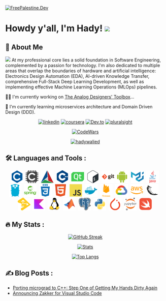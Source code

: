 [![FreePalestine.Dev](https://freepalestine.dev/header/1)](https://freepalestine.dev)


<h1>
  Howdy y'all, I'm Hady!
  <img src="https://media.giphy.com/media/hvRJCLFzcasrR4ia7z/giphy.gif" width="30px"/>
</h1>

## 🚀 About Me 

<img src="https://media.giphy.com/media/WUlplcMpOCEmTGBtBW/giphy.gif" width="30"> At my professional core lies a solid foundation in Software Engineering, complemented by a passion for technology. I'm also dedicated to multiple areas that overlap the boundaries of hardware and artificial intelligence: Electronics Design Automation (EDA), AI-driven Knowledge Transfer, comprehensive Full-Stack Deep Learning Development, as well as implementing effective Machine Learning Operations (MLOps) pipelines.

👩‍💻 I'm currently working on [The Analog Designers' Toolbox](https://adt.master-micro.com/)...

🧠 I'm currently learning microservices architecture and Domain Driven Design (DDD).

<div id="badges" align="center">
  
  [![linkedin](https://img.shields.io/badge/linkedin-0A66C2?style=for-the-badge&logo=linkedin&logoColor=white)](https://www.linkedin.com/in/hadywalied) 
  [![coursera](https://img.shields.io/badge/Coursera-000?style=for-the-badge&logo=coursera&logoColor=white)](https://www.coursera.org/user/2965ed20775adfa555e72fbcee309df5) 
  [![Dev.to](https://img.shields.io/badge/Dev.to-FFF?style=for-the-badge&logo=dev.to&logoColor=black)](https://dev.to/hadywalied) 
  [![pluralsight](https://img.shields.io/badge/pluralsight-fa4?style=for-the-badge&logo=pluralsight&logoColor=white)](https://app.pluralsight.com/profile/hady-walied) 
  
  
  [![CodeWars](https://www.codewars.com/users/hadywalied/badges/large?theme=light)](https://www.codewars.com/users/hadywalied)


  [![hadywalied](https://komarev.com/ghpvc/?username=hadywalied)](https://komarev.com/ghpvc/?username=hadywalied)


</div>


## :hammer_and_wrench: Languages and Tools :

<div align="center">
  <img src="https://github.com/devicons/devicon/blob/master/icons/c/c-plain.svg" title="C" alt="C" width="40" height="40"/>&nbsp;
  <img src="https://github.com/devicons/devicon/blob/master/icons/embeddedc/embeddedc-plain.svg" title="c" alt="c" width="40" height="40"/>&nbsp;
  <img src="https://github.com/devicons/devicon/blob/master/icons/cmake/cmake-original.svg" title="Cmake" alt="cmake" width="40" height="40"/>&nbsp;
  <img src="https://github.com/devicons/devicon/blob/master/icons/cplusplus/cplusplus-plain.svg" title="C++" alt="c++" width="40" height="40"/>&nbsp;
  <img src="https://github.com/devicons/devicon/blob/master/icons/qt/qt-original.svg" title="Qt" alt="Qt" width="40" height="40"/>&nbsp;
  <img src="https://github.com/devicons/devicon/blob/master/icons/bash/bash-original.svg" title="Bash" alt="Bash" width="40" height="40"/>&nbsp;
  <img src="https://github.com/devicons/devicon/blob/master/icons/git/git-original-wordmark.svg" title="Git" **alt="Git" width="40" height="40"/>
  <img src="https://github.com/devicons/devicon/blob/master/icons/android/android-plain.svg" title="Android" alt="android" width="40" height="40"/>&nbsp;
  <img src="https://github.com/devicons/devicon/blob/master/icons/materialui/materialui-original.svg" title="Material UI" alt="Material UI" width="40" height="40"/>&nbsp;
  <img src="https://github.com/devicons/devicon/blob/master/icons/java/java-original-wordmark.svg" title="Java" alt="Java" width="40" height="40"/>&nbsp;
  <img src="https://github.com/devicons/devicon/blob/master/icons/go/go-plain.svg" title="go" alt="go" width="40" height="40"/>&nbsp;
  <img src="https://github.com/devicons/devicon/blob/master/icons/spring/spring-original-wordmark.svg" title="Spring" alt="Spring" width="40" height="40"/>&nbsp;
  <img src="https://github.com/devicons/devicon/blob/master/icons/css3/css3-plain-wordmark.svg"  title="CSS3" alt="CSS" width="40" height="40"/>&nbsp;
  <img src="https://github.com/devicons/devicon/blob/master/icons/html5/html5-original.svg" title="HTML5" alt="HTML" width="40" height="40"/>&nbsp;
  <img src="https://github.com/devicons/devicon/blob/master/icons/javascript/javascript-original.svg" title="JavaScript" alt="JavaScript" width="40" height="40"/>&nbsp;
  <img src="https://github.com/devicons/devicon/blob/master/icons/docker/docker-plain.svg" title="docker" alt="docker" width="40" height="40"/>&nbsp; 
  <img src="https://github.com/devicons/devicon/blob/master/icons/firebase/firebase-plain-wordmark.svg" title="Firebase" alt="Firebase" width="40" height="40"/>&nbsp;
  <img src="https://github.com/devicons/devicon/blob/master/icons/googlecloud/googlecloud-original.svg" title="gcp" alt="gcp" width="40" height="40"/>&nbsp;
  <img src="https://github.com/devicons/devicon/blob/master/icons/amazonwebservices/amazonwebservices-plain-wordmark.svg" title="AWS" alt="AWS" width="40" height="40"/>&nbsp;
  <img src="https://github.com/devicons/devicon/blob/master/icons/flask/flask-original.svg" title="flask" alt="flask" width="40" height="40"/>&nbsp; 
  <!img src="https://github.com/devicons/devicon/blob/master/icons/gradle/gradle-plain.svg" title="gradle" alt="gradle" width="40" height="40"/>&nbsp;
  <img src="https://github.com/devicons/devicon/blob/master/icons/jetbrains/jetbrains-plain.svg" title="jetbrains" alt="jetbrains" width="40" height="40"/>&nbsp;
  <img src="https://github.com/devicons/devicon/blob/master/icons/kotlin/kotlin-original.svg" title="kotlin" alt="kotlin" width="40" height="40"/>&nbsp;
  <img src="https://github.com/devicons/devicon/blob/master/icons/linux/linux-original.svg" title="linux" alt="linux" width="40" height="40"/>&nbsp;
  <img src="https://github.com/devicons/devicon/blob/master/icons/matlab/matlab-original.svg" title="matlab" alt="matlab" width="40" height="40"/>&nbsp;
  <img src="https://github.com/devicons/devicon/blob/master/icons/postgresql/postgresql-original.svg" title="postgresql" alt="postgresql" width="40" height="40"/>&nbsp;
  <img src="https://github.com/devicons/devicon/blob/master/icons/python/python-original.svg" title="Python" alt="Python" width="40" height="40"/>&nbsp;
  <img src="https://github.com/devicons/devicon/blob/master/icons/pytorch/pytorch-original.svg" title="Pytorch" alt="Pytorch" width="40" height="40"/>&nbsp;
  <img src="https://github.com/devicons/devicon/blob/master/icons/jupyter/jupyter-original-wordmark.svg" title="jupyter" alt="jupyter" width="40" height="40"/>&nbsp;
  <img src="https://github.com/devicons/devicon/blob/master/icons/swift/swift-original.svg" title="Swift" alt="Swift" width="40" height="40"/>&nbsp;
</div>

## :fire: My Stats :
<div id="badges" align="center">
  
  [![GitHub Streak](https://streak-stats.demolab.com?user=hadywalied&theme=transparent&hide_border=true&border_radius=7.5&exclude_days=Fri%2CSat)](https://git.io/streak-stats)

  [![Stats](https://github-readme-stats-seven-sandy-23.vercel.app/api/?username=hadywalied&hide=stars&show_icons=true&theme=transparent&hide_border=true&show=reviews,discussions_started,discussions_answered,prs_merged,prs_merged_percentage)]([[https://github.com/anuraghazra/github-readme-stats](https://github-readme-stats-seven-sandy-23.vercel.app/api/top-langs/?username=hadywalied](https://github-readme-stats-seven-sandy-23.vercel.app/api/?username=hadywalied&hide=stars&show_icons=true&theme=transparent&hide_border=true&show=reviews,discussions_started,discussions_answered,prs_merged,prs_merged_percentage)))
  
  [![Top Langs](https://github-readme-stats-seven-sandy-23.vercel.app/api/top-langs/?username=hadywalied&theme=transparent&hide_border=true&hide=javascript,css,html)]([https://github.com/anuraghazra/github-readme-stats](https://github-readme-stats-seven-sandy-23.vercel.app/api/top-langs/?username=hadywalied&theme=transparent&hide_border=true))
  
</div>

## :writing_hand: Blog Posts :

<!-- BLOG-POST-LIST:START -->
- [Porting micrograd to C++: Step One of Getting My Hands Dirty Again](https://dev.to/hadywalied/porting-micrograd-to-c-step-one-of-getting-my-hands-dirty-again-1c7a)
- [Announcing Zakker for Visual Studio Code](https://dev.to/hadywalied/announcing-zakker-for-visual-studio-code-25g2)
<!-- BLOG-POST-LIST:END -->
